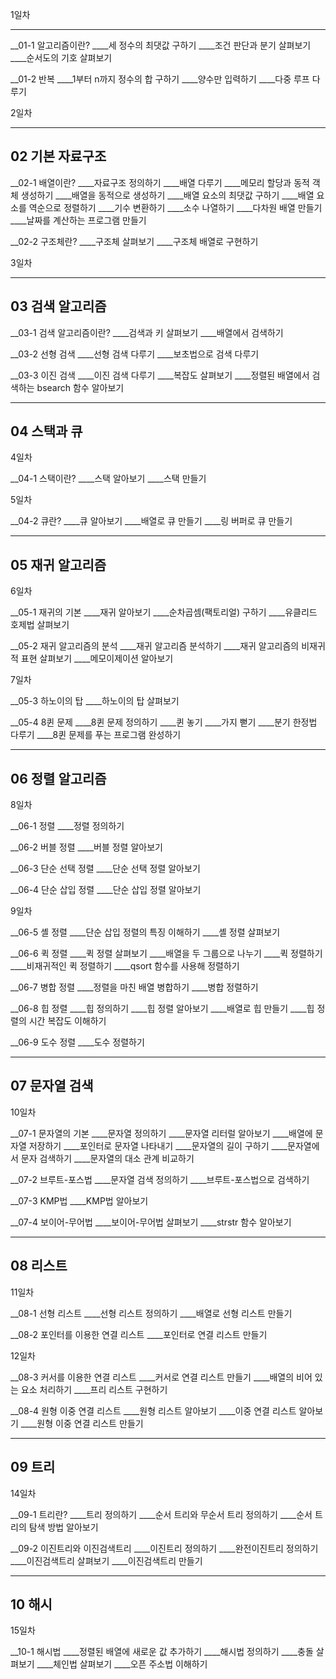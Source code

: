 1일차
 
---------------
__01-1 알고리즘이란?
____세 정수의 최댓값 구하기
____조건 판단과 분기 살펴보기
____순서도의 기호 살펴보기


__01-2 반복
____1부터 n까지 정수의 합 구하기
____양수만 입력하기
____다중 루프 다루기

2일차
 
---------------
02 기본 자료구조
---------------
__02-1 배열이란?
____자료구조 정의하기
____배열 다루기
____메모리 할당과 동적 객체 생성하기
____배열을 동적으로 생성하기
____배열 요소의 최댓값 구하기
____배열 요소를 역순으로 정렬하기
____기수 변환하기
____소수 나열하기
____다차원 배열 만들기
____날짜를 계산하는 프로그램 만들기


__02-2 구조체란?
____구조체 살펴보기
____구조체 배열로 구현하기




3일차
 
---------------
03 검색 알고리즘
---------------
__03-1 검색 알고리즘이란?
____검색과 키 살펴보기
____배열에서 검색하기


__03-2 선형 검색
____선형 검색 다루기
____보초법으로 검색 다루기


__03-3 이진 검색
____이진 검색 다루기
____복잡도 살펴보기
____정렬된 배열에서 검색하는 bsearch 함수 알아보기




---------------
04 스택과 큐
---------------

4일차
 
__04-1 스택이란?
____스택 알아보기
____스택 만들기

5일차
 
__04-2 큐란?
____큐 알아보기
____배열로 큐 만들기
____링 버퍼로 큐 만들기


---------------
05 재귀 알고리즘
---------------

6일차
 
__05-1 재귀의 기본
____재귀 알아보기
____순차곱셈(팩토리얼) 구하기
____유클리드 호제법 살펴보기


__05-2 재귀 알고리즘의 분석
____재귀 알고리즘 분석하기
____재귀 알고리즘의 비재귀적 표현 살펴보기
____메모이제이션 알아보기

7일차

__05-3 하노이의 탑
____하노이의 탑 살펴보기


__05-4 8퀸 문제
____8퀸 문제 정의하기
____퀸 놓기
____가지 뻗기
____분기 한정법 다루기
____8퀸 문제를 푸는 프로그램 완성하기


---------------
06 정렬 알고리즘
---------------

8일차

__06-1 정렬
____정렬 정의하기


__06-2 버블 정렬
____버블 정렬 알아보기


__06-3 단순 선택 정렬
____단순 선택 정렬 알아보기


__06-4 단순 삽입 정렬
____단순 삽입 정렬 알아보기


9일차

__06-5 셸 정렬
____단순 삽입 정렬의 특징 이해하기
____셸 정렬 살펴보기


__06-6 퀵 정렬
____퀵 정렬 살펴보기
____배열을 두 그룹으로 나누기
____퀵 정렬하기
____비재귀적인 퀵 정렬하기
____qsort 함수를 사용해 정렬하기


__06-7 병합 정렬
____정렬을 마친 배열 병합하기
____병합 정렬하기


__06-8 힙 정렬
____힙 정의하기
____힙 정렬 알아보기
____배열로 힙 만들기
____힙 정렬의 시간 복잡도 이해하기


__06-9 도수 정렬
____도수 정렬하기


---------------
07 문자열 검색
---------------

10일차

__07-1 문자열의 기본
____문자열 정의하기
____문자열 리터럴 알아보기
____배열에 문자열 저장하기
____포인터로 문자열 나타내기
____문자열의 길이 구하기
____문자열에서 문자 검색하기
____문자열의 대소 관계 비교하기


__07-2 브루트-포스법
____문자열 검색 정의하기
____브루트-포스법으로 검색하기


__07-3 KMP법
____KMP법 알아보기


__07-4 보이어-무어법
____보이어-무어법 살펴보기
____strstr 함수 알아보기


---------------
08 리스트
---------------

11일차

__08-1 선형 리스트
____선형 리스트 정의하기
____배열로 선형 리스트 만들기


__08-2 포인터를 이용한 연결 리스트
____포인터로 연결 리스트 만들기


12일차

__08-3 커서를 이용한 연결 리스트
____커서로 연결 리스트 만들기
____배열의 비어 있는 요소 처리하기
____프리 리스트 구현하기


__08-4 원형 이중 연결 리스트
____원형 리스트 알아보기
____이중 연결 리스트 알아보기
____원형 이중 연결 리스트 만들기


---------------
09 트리
---------------

14일차

__09-1 트리란?
____트리 정의하기
____순서 트리와 무순서 트리 정의하기
____순서 트리의 탐색 방법 알아보기


__09-2 이진트리와 이진검색트리
____이진트리 정의하기
____완전이진트리 정의하기
____이진검색트리 살펴보기
____이진검색트리 만들기

---------------
10 해시
---------------
15일차

__10-1 해시법
____정렬된 배열에 새로운 값 추가하기
____해시법 정의하기
____충돌 살펴보기
____체인법 살펴보기
____오픈 주소법 이해하기
